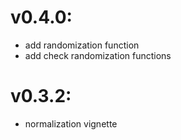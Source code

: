 # v0.4.0:

- add randomization function
- add check randomization functions

# v0.3.2:

- normalization vignette
